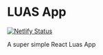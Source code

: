 # LUAS App

[![Netlify Status](https://api.netlify.com/api/v1/badges/d3c85efa-2010-4b9b-879d-c9b0b022aa0d/deploy-status)](https://app.netlify.com/sites/luas-app/deploys)

A super simple React Luas App